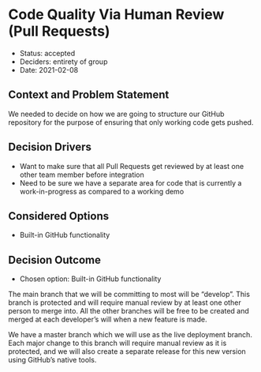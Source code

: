 # Code Quality Via Human Review (Pull Requests)

* Status: accepted
* Deciders: entirety of group
* Date: 2021-02-08

## Context and Problem Statement

We needed to decide on how we are going to structure our GitHub repository for the purpose of ensuring that only working code gets pushed.

## Decision Drivers

* Want to make sure that all Pull Requests get reviewed by at least one other team member before integration
* Need to be sure we have a separate area for code that is currently a work-in-progress as compared to a working demo

## Considered Options

* Built-in GitHub functionality

## Decision Outcome

* Chosen option: Built-in GitHub functionality

The main branch that we will be committing to most will be “develop”. This branch is protected and will require manual review by at least one other person to merge into. All the other branches will be free to be created and merged at each developer’s will when a new feature is made.

We have a master branch which we will use as the live deployment branch. Each major change to this branch will require manual review as it is protected, and we will also create a separate release for this new version using GitHub’s native tools.
